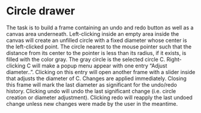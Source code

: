 # Circle drawer
The task is to build a frame containing an undo and redo button as well as a canvas area underneath. Left-clicking inside an empty area inside the canvas will create an unfilled circle with a fixed diameter whose center is the left-clicked point. The circle nearest to the mouse pointer such that the distance from its center to the pointer is less than its radius, if it exists, is filled with the color gray. The gray circle is the selected circle C. Right-clicking C will make a popup menu appear with one entry “Adjust diameter..”. Clicking on this entry will open another frame with a slider inside that adjusts the diameter of C. Changes are applied immediately. Closing this frame will mark the last diameter as significant for the undo/redo history. Clicking undo will undo the last significant change (i.e. circle creation or diameter adjustment). Clicking redo will reapply the last undoed change unless new changes were made by the user in the meantime.